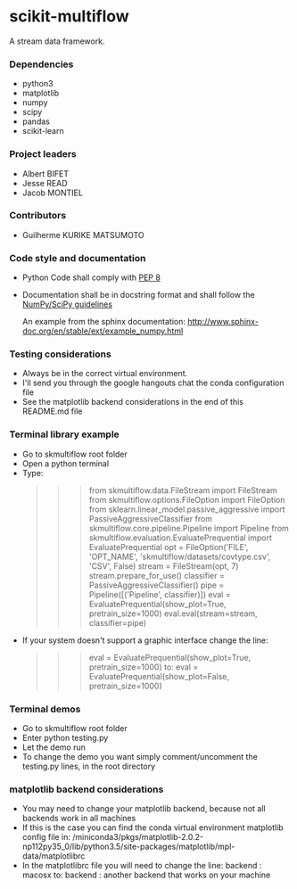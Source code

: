 # scikit-multiflow

A stream data framework.

### Dependencies

* python3
* matplotlib
* numpy
* scipy
* pandas
* scikit-learn

### Project leaders

* Albert BIFET
* Jesse READ
* Jacob MONTIEL

### Contributors

* Guilherme KURIKE MATSUMOTO


### Code style and documentation
* Python Code shall comply with [PEP 8](https://www.python.org/dev/peps/pep-0008/)

* Documentation shall be in docstring format and shall follow the [NumPy/SciPy guidelines](https://github.com/numpy/numpy/blob/master/doc/HOWTO_DOCUMENT.rst.txt)

    An example from the sphinx documentation: http://www.sphinx-doc.org/en/stable/ext/example_numpy.html

### Testing considerations
* Always be in the correct virtual environment.
* I'll send you through the google hangouts chat the conda configuration file
* See the matplotlib backend considerations in the end of this README.md file

### Terminal library example
* Go to skmultiflow root folder
* Open a python terminal
* Type:
    >>> from skmultiflow.data.FileStream import FileStream
    >>> from skmultiflow.options.FileOption import FileOption
    >>> from sklearn.linear_model.passive_aggressive import PassiveAggressiveClassifier
    >>> from skmultiflow.core.pipeline.Pipeline import Pipeline
    >>> from skmultiflow.evaluation.EvaluatePrequential import EvaluatePrequential
    >>> opt = FileOption('FILE', 'OPT_NAME', 'skmultiflow/datasets/covtype.csv', 'CSV', False)
    >>> stream = FileStream(opt, 7)
    >>> stream.prepare_for_use()
    >>> classifier = PassiveAggressiveClassifier()
    >>> pipe = Pipeline([('Pipeline', classifier)])
    >>> eval = EvaluatePrequential(show_plot=True, pretrain_size=1000)
    >>> eval.eval(stream=stream, classifier=pipe)
* If your system doesn't support a graphic interface change the line:
    >>> eval = EvaluatePrequential(show_plot=True, pretrain_size=1000)
    to:
    >>> eval = EvaluatePrequential(show_plot=False, pretrain_size=1000)

### Terminal demos
* Go to skmultiflow root folder
* Enter python testing.py
* Let the demo run
* To change the demo you want simply comment/uncomment the testing.py lines, in the root directory

### matplotlib backend considerations
* You may need to change your matplotlib backend, because not all backends work in all machines
* If this is the case you can find the conda virtual environment matplotlib config file in:
    /miniconda3/pkgs/matplotlib-2.0.2-np112py35_0/lib/python3.5/site-packages/matplotlib/mpl-data/matplotlibrc
* In the matplotlibrc file you will need to change the line:
    backend     : macosx
    to:
    backend     : another backend that works on your machine

